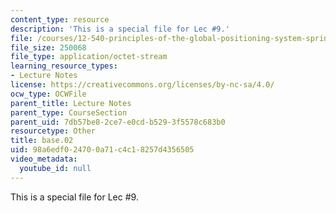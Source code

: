 ```yaml
---
content_type: resource
description: 'This is a special file for Lec #9.'
file: /courses/12-540-principles-of-the-global-positioning-system-spring-2012/98a6edf024700a71c4c18257d4356505_base.02
file_size: 250068
file_type: application/octet-stream
learning_resource_types:
- Lecture Notes
license: https://creativecommons.org/licenses/by-nc-sa/4.0/
ocw_type: OCWFile
parent_title: Lecture Notes
parent_type: CourseSection
parent_uid: 7db57be8-2ce7-e0cd-b529-3f5578c683b0
resourcetype: Other
title: base.02
uid: 98a6edf0-2470-0a71-c4c1-8257d4356505
video_metadata:
  youtube_id: null
---
```

This is a special file for Lec #9.